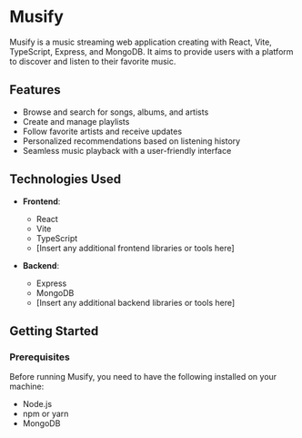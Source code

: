 # Musify

Musify is a music streaming web application creating  with React, Vite, TypeScript, Express, and MongoDB. It aims to provide users with a platform to discover and listen to their favorite music.

## Features

- Browse and search for songs, albums, and artists
- Create and manage playlists
- Follow favorite artists and receive updates
- Personalized recommendations based on listening history
- Seamless music playback with a user-friendly interface

## Technologies Used

- **Frontend**:
  - React
  - Vite
  - TypeScript
  - [Insert any additional frontend libraries or tools here]

- **Backend**:
  - Express
  - MongoDB
  - [Insert any additional backend libraries or tools here]

## Getting Started

### Prerequisites

Before running Musify, you need to have the following installed on your machine:

- Node.js
- npm or yarn
- MongoDB

  

